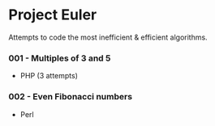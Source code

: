 # Project Euler
Attempts to code the most inefficient & efficient algorithms.

### 001 - Multiples of 3 and 5
- PHP (3 attempts)

### 002 - Even Fibonacci numbers
- Perl

